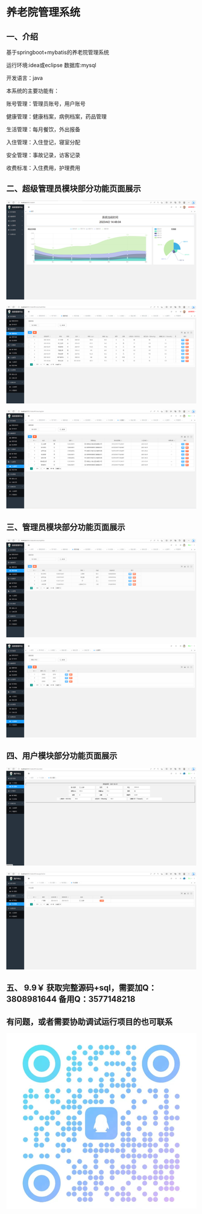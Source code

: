 # 养老院管理系统

## 一、介绍

基于springboot+mybatis的养老院管理系统

运行环境:idea或eclipse 数据库:mysql

开发语言：java

本系统的主要功能有：

账号管理：管理员账号，用户账号

健康管理：健康档案，病例档案，药品管理

生活管理：每月餐饮，外出报备

入住管理：入住登记，寝室分配

安全管理：事故记录，访客记录

收费标准：入住费用，护理费用

## 二、超级管理员模块部分功能页面展示

![img.png](imgs/img.png)

![img_1.png](imgs/img_1.png)

![img_2.png](imgs/img_2.png)

## 三、管理员模块部分功能页面展示

![img_3.png](imgs/img_3.png)

![img_4.png](imgs/img_4.png)
## 四、用户模块部分功能页面展示

![img_5.png](imgs/img_5.png)

![img_6.png](imgs/img_6.png)

## 五、 9.9￥ 获取完整源码+sql，需要加Q：3808981644 备用Q：3577148218
## 有问题，或者需要协助调试运行项目的也可联系

![img.png](img.png)



